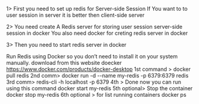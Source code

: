 1> First you need to set up redis for Server-side Session If You want to to user session in server it is better then client-side server 

2> You need create A Redis server for storing user session server-side session in docker You also need docker for creting
redis server in docker 

3> Then you need to start redis server in docker


Run Redis using Docker so you don’t need to install it on your system manually.
download from this  website doecker  https://www.docker.com/products/docker-desktop
1st command > docker pull redis
2nd comm> docker run -d --name my-redis -p 6379:6379 redis
3rd comm> redis-cli -h localhost -p 6379
4th > Done now you can run using this command  docker start my-redis
5th optional> Stop the container docker stop my-redis
6th optional > for list running containers docker ps